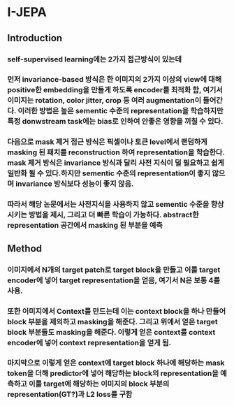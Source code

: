 # I-JEPA

## Introduction
### self-supervised learning에는 2가지 접근방식이 있는데 
### 먼저 invariance-based 방식은 한 이미지의 2가지 이상의 view에 대해 positive한 embedding을 만들게 하도록 encoder를 최적화 함, 여기서 이미지는 rotation, color jitter, crop 등 여러 augmentation이 들어간다. 이러한 방법은 높은 sementic 수준의 representation을 학습하지만 특정 donwstream task에는 bias로 인하여 안좋은 영향을 끼칠 수 있다. 
### 다음으로 mask 제거 접근 방식은 픽셀이나 토큰 level에서 랜덤하게 masking 된 패치를 reconstruction 하여 representation을 학습한다. mask 제거 방식은 invariance 방식과 달리 사전 지식이 덜 필요하고 쉽게 일반화 될 수 있다.하지만 sementic 수준의 representation이 좋지 않으며 invariance 방식보다 성능이 좋지 않음.
### 따라서 해당 논문에서는 사전지식을 사용하지 않고 sementic 수준을 향상시키는 방법을 제시, 그리고 더 빠른 학습이 가능하다. abstract한 representation 공간에서 masking 된 부분을 예측

## Method
### 이미지에서 N개의 target patch로 target block을 만들고 이를 target encoder에 넣어 target representation을 얻음, 여기서 N은 보통 4를 사용.
### 또한 이미지에서 Context를 만드는데 이는 context block을 하나 만들어 block 부분을 제외하고 masking을 해준다. 그리고 위에서 얻은 target block 부분들도 masking을 해준다. 이렇게 얻은 context를 context encoder에 넣어 context representation을 얻게 됨.
### 마지막으로 이렇게 얻은 context에 target block 하나에 해당하는 mask token을 더해 predictor에 넣어 해당하는 block의 representation을 예측하고 이를 target에 해당하는 이미지의 block 부분의 representation(GT?)과 L2 loss를 구함